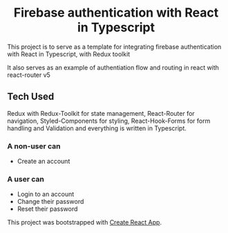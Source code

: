<h1 align="center">Firebase authentication with React in Typescript</h1>
<p>This project is to serve as a template for integrating firebase authentication with React in Typescript, with Redux toolkit</p>
<p>It also serves as an example of authentiation flow and routing in react with react-router v5</p>

## Tech Used
 Redux with Redux-Toolkit for state management, React-Router for navigation, Styled-Components for styling, React-Hook-Forms for form handling and Validation and everything is written in Typescript.

 ### A non-user can 
 <ul>
 <li>Create an account</li>
 </ul>

### A user can 
 <ul>
 <li>Login to an account</li>
 <li>Change their password</li>
 <li>Reset their password</li>
 </ul>


This project was bootstrapped with [Create React App](https://github.com/facebook/create-react-app).
